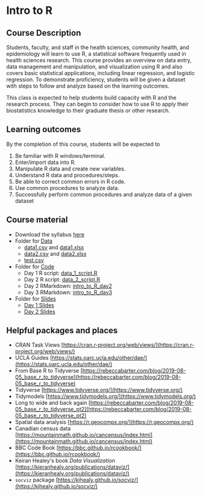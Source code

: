 # Intro to R

## Course Description

Students, faculty, and staff in the health sciences, community health, and epidemiology will learn to use R, a statistical software frequently used in health sciences research. This course provides an overview on data entry, data management and manipulation, and visualization using R and also covers basic statistical applications, including linear regression, and logistic regression. To demonstrate proficiency, students will be given a dataset with steps to follow and analyze based on the learning outcomes. 

This class is expected to help students build capacity with R and the research process. They can begin to consider how to use R to apply their biostatistics knowledge to their graduate thesis or other research. 

## Learning outcomes

By the completion of this course, students will be expected to

1.	Be familiar with R windows/terminal.
2.	Enter/import data into R.  
3.	Manipulate R data and create new variables.
4.	Understand R data and procedures/steps. 
5.	Be able to correct common errors in R code.
6.	Use common procedures to analyze data.
7.	Successfully perform common procedures and analyze data of a given dataset

## Course material

* Download the syllabus [here](https://github.com/walkabilly/intro_to_r_crsu/blob/main/Syllabus%20Template_R_2024_final.pdf)
* Folder for [Data](https://github.com/walkabilly/intro_to_r_crsu/tree/main/data)
    * [data1.csv](https://github.com/walkabilly/intro_to_r_crsu/blob/main/data/data1.csv) and [data1.xlsx](https://github.com/walkabilly/intro_to_r_crsu/blob/main/data/data1.xlsx)
    * [data2.csv](https://github.com/walkabilly/intro_to_r_crsu/blob/main/data/data2.csv) and [data2.xlsx](https://github.com/walkabilly/intro_to_r_crsu/blob/main/data/data2.xlsx)
    * [test.csv](https://github.com/walkabilly/intro_to_r_crsu/blob/main/data_code/test.csv)
* Folder for [Code](https://github.com/walkabilly/intro_to_r_crsu/tree/main/code)
    * Day 1 R script: [data_1_script.R](https://github.com/walkabilly/intro_to_r_crsu/blob/main/code/day_1_script.R)
    * Day 2 R script: [data_2_script.R](https://github.com/walkabilly/intro_to_r_crsu/blob/main/code/day_2_script.R)
    * Day 2 RMarkdown: [intro_to_R_day2](https://github.com/walkabilly/intro_to_r_crsu/blob/main/code/intro_to_R_day2.Rmd)
    * Day 3 RMarkdown: [intro_to_R_day3](https://github.com/walkabilly/intro_to_r_crsu/blob/main/data_code/intro_to_R_day3.Rmd)
* Folder for [Slides](https://github.com/walkabilly/intro_to_r_crsu/tree/main/slides)
    * [Day 1 Slides](https://github.com/walkabilly/intro_to_r_crsu/blob/main/slides/Day1.pdf)
    * [Day 2 Slides](https://github.com/walkabilly/intro_to_r_crsu/blob/main/slides/Day2.pdf)

## Helpful packages and places

* CRAN Task Views [https://cran.r-project.org/web/views/](https://cran.r-project.org/web/views/)
* UCLA Guides [https://stats.oarc.ucla.edu/other/dae/](https://stats.oarc.ucla.edu/other/dae/)
* From Base R to Tidyverse [https://rebeccabarter.com/blog/2019-08-05_base_r_to_tidyverse](https://rebeccabarter.com/blog/2019-08-05_base_r_to_tidyverse)
* Tidyverse [https://www.tidyverse.org/](https://www.tidyverse.org/)
* Tidymodels [https://www.tidymodels.org/](https://www.tidymodels.org/)
* Long to wide and back again [https://rebeccabarter.com/blog/2019-08-05_base_r_to_tidyverse_pt2](https://rebeccabarter.com/blog/2019-08-05_base_r_to_tidyverse_pt2)
* Spatial data analysis [https://r.geocompx.org/](https://r.geocompx.org/)
* Canadian census data [https://mountainmath.github.io/cancensus/index.html](https://mountainmath.github.io/cancensus/index.html)
* BBC Code Book [https://bbc.github.io/rcookbook/](https://bbc.github.io/rcookbook/) 
* Keiran Healey's book _Data Visualization_ [https://kieranhealy.org/publications/dataviz/](https://kieranhealy.org/publications/dataviz/) 
* `socviz` package [https://kjhealy.github.io/socviz/](https://kjhealy.github.io/socviz/)

